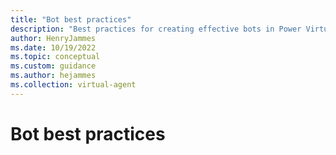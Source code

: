 ```yaml
---
title: "Bot best practices"
description: "Best practices for creating effective bots in Power Virtual Agents"
author: HenryJammes
ms.date: 10/19/2022
ms.topic: conceptual
ms.custom: guidance
ms.author: hejammes
ms.collection: virtual-agent
---
```


# Bot best practices

<!-- TODO -->
